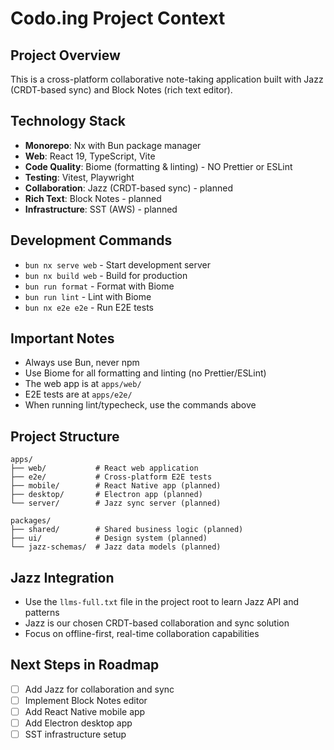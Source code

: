 # Codo.ing Project Context

## Project Overview
This is a cross-platform collaborative note-taking application built with Jazz (CRDT-based sync) and Block Notes (rich text editor).

## Technology Stack
- **Monorepo**: Nx with Bun package manager
- **Web**: React 19, TypeScript, Vite
- **Code Quality**: Biome (formatting & linting) - NO Prettier or ESLint
- **Testing**: Vitest, Playwright
- **Collaboration**: Jazz (CRDT-based sync) - planned
- **Rich Text**: Block Notes - planned
- **Infrastructure**: SST (AWS) - planned

## Development Commands
- `bun nx serve web` - Start development server
- `bun nx build web` - Build for production
- `bun run format` - Format with Biome
- `bun run lint` - Lint with Biome
- `bun nx e2e e2e` - Run E2E tests

## Important Notes
- Always use Bun, never npm
- Use Biome for all formatting and linting (no Prettier/ESLint)
- The web app is at `apps/web/`
- E2E tests are at `apps/e2e/`
- When running lint/typecheck, use the commands above

## Project Structure
```
apps/
├── web/           # React web application
├── e2e/           # Cross-platform E2E tests
├── mobile/        # React Native app (planned)
├── desktop/       # Electron app (planned)
└── server/        # Jazz sync server (planned)

packages/
├── shared/        # Shared business logic (planned)
├── ui/            # Design system (planned)
└── jazz-schemas/  # Jazz data models (planned)
```

## Jazz Integration
- Use the `llms-full.txt` file in the project root to learn Jazz API and patterns
- Jazz is our chosen CRDT-based collaboration and sync solution
- Focus on offline-first, real-time collaboration capabilities

## Next Steps in Roadmap
- [ ] Add Jazz for collaboration and sync
- [ ] Implement Block Notes editor
- [ ] Add React Native mobile app
- [ ] Add Electron desktop app
- [ ] SST infrastructure setup